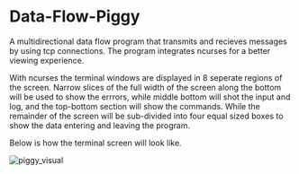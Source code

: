 # Data-Flow-Piggy

A multidirectional data flow program that transmits and recieves messages by using tcp connections. The program integrates ncurses for a better viewing experience. 

With ncurses the terminal windows are displayed in 8 seperate regions of the screen. Narrow slices of the full width of the screen along the bottom will be used to show the errrors, while middle bottom will shot the input and log, and the top-bottom section will show the commands. While the remainder of the screen will be sub-divided into four equal sized boxes to show the data entering and leaving the program. 

Below is how the terminal screen will look like.


![piggy_visual](https://user-images.githubusercontent.com/30418138/31292027-b3fb523e-aa86-11e7-81fd-5806b05cee7b.png)
